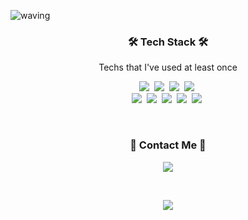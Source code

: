 ![waving](https://capsule-render.vercel.app/api?type=waving&height=200&text=hw.son&fontAlign=50&fontAlignY=40&color=gradient)
<h3 align="center">🛠 Tech Stack 🛠</h3>

<p align="center"> Techs that I've used at least once </p>

<p align="center">
  <img src="https://img.shields.io/badge/Python-3766AB?style=flat-square&logo=Python&logoColor=white"/></a>&nbsp 
  <img src="https://img.shields.io/badge/Docker-2496ED?style=flat-square&logo=docker&logoColor=white"/></a>&nbsp 
  <img src="https://img.shields.io/badge/css-1572B6?style=flat-square&logo=css3&logoColor=white"/></a>&nbsp 
  <img src="https://img.shields.io/badge/html-E34F26?style=flat-square&logo=html5&logoColor=white"/></a>&nbsp 
  <br> 
  <img src="https://img.shields.io/badge/Flask-000000?style=flat-square&logo=flask&logoColor=white"/></a>&nbsp 
  <img src="https://img.shields.io/badge/Django-092E20?style=flat-square&logo=Django&logoColor=white"/></a>&nbsp 
  <img src="https://img.shields.io/badge/Mysql-E6B91E?style=flat-square&logo=MySql&logoColor=white"/></a>&nbsp 
  <img src="https://img.shields.io/badge/MongoDB-47A248?style=flat-square&logo=MongoDB&logoColor=white"/></a>&nbsp 
  <img src="https://img.shields.io/badge/Heroku-430098?style=flat-square&logo=heroku&logoColor=white"/></a>&nbsp 

</p>


<br>


<h3 align="center"> 🌊 Contact Me 🌊 </h3>
<p align="center">
  <a href="mailto:gpdhsl05001@gmail.com"><img src="https://img.shields.io/badge/Gmail-d14836?style=flat-square&logo=Gmail&logoColor=white&link=gpdhsl05001@gmail.com"/></a>
</p>
<br>

<p align="center">
  <a href="https://hits.seeyoufarm.com"><img src="https://hits.seeyoufarm.com/api/count/incr/badge.svg?url=https%3A%2F%2Fgithub.com%2FSON-HYEWON&count_bg=%2399B3D3&title_bg=%233B4C78&icon=github.svg&icon_color=%23E7E7E7&title=hits&edge_flat=false"/></a>
</p>
